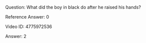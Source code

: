 Question: What did the boy in black do after he raised his hands?

Reference Answer: 0

Video ID: 4775972536

Answer: 2

